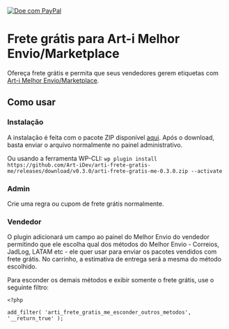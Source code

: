 [![Doe com PayPal](https://img.shields.io/badge/paypal-Contribua%20com%20o%20desenvolvimento-blue?style=for-the-badge&logo=paypal&link=https://www.paypal.com/donate/?hosted_button_id=TZ984YJ3SJEQA)](https://www.paypal.com/donate/?hosted_button_id=TZ984YJ3SJEQA)

# Frete grátis para Art-i Melhor Envio/Marketplace

Ofereça frete grátis e permita que seus vendedores gerem etiquetas com [Art-i Melhor Envio/Marketplace](https://art-idesenvolvimento.com.br/wordpress/plugins/frete-melhor-envio-marketplace/).

## Como usar

### Instalação

A instalação é feita com o pacote ZIP disponível [aqui](https://github.com/Art-iDev/arti-frete-gratis-me/releases/download/v0.3.0/arti-frete-gratis-me-0.3.0.zip). Após o download, basta enviar o arquivo normalmente no painel administrativo.

Ou usando a ferramenta WP-CLI: `wp plugin install https://github.com/Art-iDev/arti-frete-gratis-me/releases/download/v0.3.0/arti-frete-gratis-me-0.3.0.zip --activate`

### Admin

Crie uma regra ou cupom de frete grátis normalmente.

### Vendedor

O plugin adicionará um campo ao painel do Melhor Envio do vendedor permitindo que ele escolha qual dos métodos do Melhor Envio - Correios, JadLog, LATAM etc - ele quer usar para enviar os pacotes vendidos com frete grátis. No carrinho, a estimativa de entrega será a mesma do método escolhido.

Para esconder os demais métodos e exibir somente o frete grátis, use o seguinte filtro:
```
<?php

add_filter( 'arti_frete_gratis_me_esconder_outros_metodos', '__return_true' );
```
